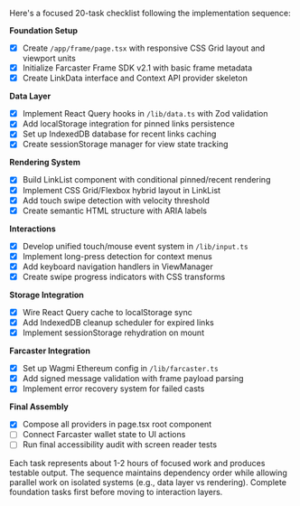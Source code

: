 Here's a focused 20-task checklist following the implementation sequence:

**Foundation Setup**
- [x] Create `/app/frame/page.tsx` with responsive CSS Grid layout and viewport units
- [x] Initialize Farcaster Frame SDK v2.1 with basic frame metadata
- [x] Create LinkData interface and Context API provider skeleton

**Data Layer**
- [x] Implement React Query hooks in `/lib/data.ts` with Zod validation
- [x] Add localStorage integration for pinned links persistence
- [x] Set up IndexedDB database for recent links caching
- [x] Create sessionStorage manager for view state tracking

**Rendering System**
- [x] Build LinkList component with conditional pinned/recent rendering
- [x] Implement CSS Grid/Flexbox hybrid layout in LinkList
- [x] Add touch swipe detection with velocity threshold
- [x] Create semantic HTML structure with ARIA labels

**Interactions**
- [x] Develop unified touch/mouse event system in `/lib/input.ts`
- [x] Implement long-press detection for context menus
- [x] Add keyboard navigation handlers in ViewManager
- [x] Create swipe progress indicators with CSS transforms

**Storage Integration**
- [x] Wire React Query cache to localStorage sync
- [x] Add IndexedDB cleanup scheduler for expired links
- [x] Implement sessionStorage rehydration on mount

**Farcaster Integration**
- [x] Set up Wagmi Ethereum config in `/lib/farcaster.ts`
- [x] Add signed message validation with frame payload parsing
- [x] Implement error recovery system for failed casts

**Final Assembly**
- [x] Compose all providers in page.tsx root component
- [ ] Connect Farcaster wallet state to UI actions
- [ ] Run final accessibility audit with screen reader tests

Each task represents about 1-2 hours of focused work and produces testable output. The sequence maintains dependency order while allowing parallel work on isolated systems (e.g., data layer vs rendering). Complete foundation tasks first before moving to interaction layers.
